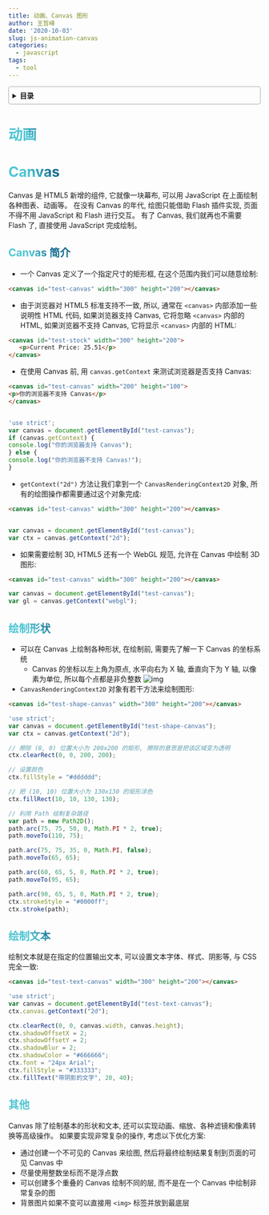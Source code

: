 ```yaml
---
title: 动画、Canvas 图形
author: 王哲峰
date: '2020-10-03'
slug: js-animation-canvas
categories:
  - javascript
tags:
  - tool
---
```


<style>
h1 {
  background-color: #2B90B6;
  background-image: linear-gradient(45deg, #4EC5D4 10%, #146b8c 20%);
  background-size: 100%;
  -webkit-background-clip: text;
  -moz-background-clip: text;
  -webkit-text-fill-color: transparent;
  -moz-text-fill-color: transparent;
}
h2 {
  background-color: #2B90B6;
  background-image: linear-gradient(45deg, #4EC5D4 10%, #146b8c 20%);
  background-size: 100%;
  -webkit-background-clip: text;
  -moz-background-clip: text;
  -webkit-text-fill-color: transparent;
  -moz-text-fill-color: transparent;
}

details {
    border: 1px solid #aaa;
    border-radius: 4px;
    padding: .5em .5em 0;
}

summary {
    font-weight: bold;
    margin: -.5em -.5em 0;
    padding: .5em;
}

details[open] {
    padding: .5em;
}

details[open] summary {
    border-bottom: 1px solid #aaa;
    margin-bottom: .5em;
}
img {
    pointer-events: none;
}
</style>

<details><summary>目录</summary><p>

- [动画](#动画)
- [Canvas](#canvas)
  - [Canvas 简介](#canvas-简介)
  - [绘制形状](#绘制形状)
  - [绘制文本](#绘制文本)
  - [其他](#其他)
</p></details><p></p>


# 动画



# Canvas

Canvas 是 HTML5 新增的组件, 它就像一块幕布, 可以用 JavaScript 在上面绘制各种图表、动画等。
在没有 Canvas 的年代, 绘图只能借助 Flash 插件实现, 页面不得不用 JavaScript 和 Flash 进行交互。
有了 Canvas, 我们就再也不需要 Flash 了, 直接使用 JavaScript 完成绘制。

## Canvas 简介

- 一个 Canvas 定义了一个指定尺寸的矩形框, 在这个范围内我们可以随意绘制: 

```html
<canvas id="test-canvas" width="300" height="200"></canvas>
```

   - 由于浏览器对 HTML5 标准支持不一致, 所以, 通常在 `<canvas>` 内部添加一些说明性 HTML 代码, 
      如果浏览器支持 Canvas, 它将忽略 `<canvas>` 内部的 HTML, 如果浏览器不支持 Canvas, 
      它将显示 `<canvas>` 内部的 HTML: 

```html
<canvas id="test-stock" width="300" height="200">
   <p>Current Price: 25.51</p>
</canvas>
```

   - 在使用 Canvas 前, 用 `canvas.getContext` 来测试浏览器是否支持 Canvas:

```html
<canvas id="test-canvas" width="200" height="100">
<p>你的浏览器不支持 Canvas</p>
</canvas>
```

```js

'use strict';
var canvas = document.getElementById("test-canvas");
if (canvas.getContext) {
console.log("你的浏览器支持 Canvas");
} else {
console.log("你的浏览器不支持 Canvas!");
}
```

   - `getContext("2d")` 方法让我们拿到一个 `CanvasRenderingContext2D` 对象, 所有的绘图操作都需要通过这个对象完成: 

```html
<canvas id="test-canvas" width="300" height="200"></canvas>
```
```js

var canvas = document.getElementById("test-canvas");
var ctx = canvas.getContext("2d");
```

   - 如果需要绘制 3D, HTML5 还有一个  WebGL 规范, 允许在 Canvas 中绘制 3D 图形: 

```html
<canvas id="test-canvas" width="300" height="200"></canvas>
```

```js
var canvas = document.getElementById("test-canvas");
var gl = canvas.getContext("webgl");
```

## 绘制形状

- 可以在 Canvas 上绘制各种形状, 在绘制前, 需要先了解一下 Canvas 的坐标系统
   - Canvas 的坐标以左上角为原点, 水平向右为 X 轴, 垂直向下为 Y 轴, 以像素为单位, 所以每个点都是非负整数
   ![img](images/canvas_shape.png)
- `CanvasRenderingContext2D` 对象有若干方法来绘制图形: 

```html
<canvas id="test-shape-canvas" width="300" height="200"></canvas>
```

```js
'use strict';
var canvas = document.getElementById("test-shape-canvas");
var ctx = canvas.getContext("2d");

// 擦除 (0, 0) 位置大小为 200x200 的矩形, 擦除的意思是把该区域变为透明
ctx.clearRect(0, 0, 200, 200);

// 设置颜色
ctx.fillStyle = "#dddddd";

// 把 (10, 10) 位置大小为 130x130 的矩形涂色
ctx.fillRect(10, 10, 130, 130);

// 利用 Path 绘制复杂路径
var path = new Path2D();
path.arc(75, 75, 50, 0, Math.PI * 2, true);
path.moveTo(110, 75);

path.arc(75, 75, 35, 0, Math.PI, false);
path.moveTo(65, 65);

path.arc(60, 65, 5, 0, Math.PI * 2, true);
path.moveTo(95, 65);

path.arc(90, 65, 5, 0, Math.PI * 2, true);
ctx.strokeStyle = "#0000ff";
ctx.stroke(path);
```

## 绘制文本

绘制文本就是在指定的位置输出文本, 可以设置文本字体、样式、阴影等, 与 CSS 完全一致: 

```html
<canvas id="test-text-canvas" width="300" height="200"></canvas>
```

```js
'use strict';
var canvas = document.getElementById("test-text-canvas");
ctx.canvas.getContext("2d");

ctx.clearRect(0, 0, canvas.width, canvas.height);
ctx.shadowOffsetX = 2;
ctx.shadowOffsetY = 2;
ctx.shadowBlur = 2;
ctx.shadowColor = "#666666";
ctx.font = "24px Arial";
ctx.fillStyle = "#333333";
ctx.fillText("带阴影的文字", 20, 40);
```

## 其他

Canvas 除了绘制基本的形状和文本, 还可以实现动画、缩放、各种滤镜和像素转换等高级操作。
如果要实现非常复杂的操作, 考虑以下优化方案: 

- 通过创建一个不可见的 Canvas 来绘图, 然后将最终绘制结果复制到页面的可见 Canvas 中
- 尽量使用整数坐标而不是浮点数
- 可以创建多个重叠的 Canvas 绘制不同的层, 而不是在一个 Canvas 中绘制非常复杂的图
- 背景图片如果不变可以直接用 `<img>` 标签并放到最底层
